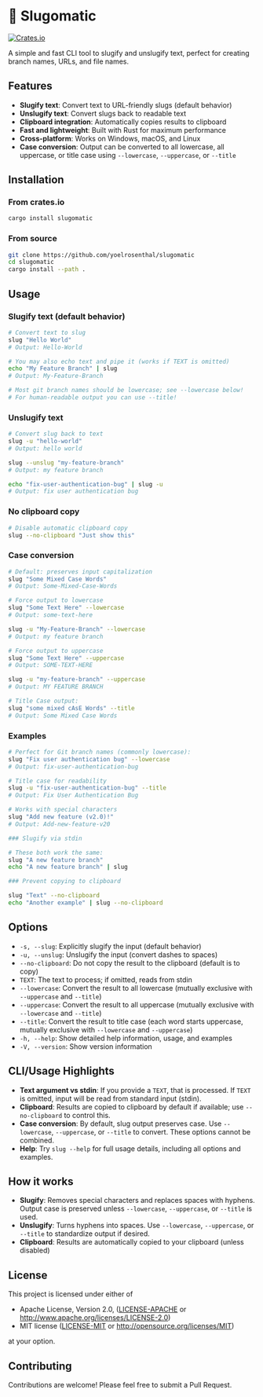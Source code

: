 # 🐌 Slugomatic

[![Crates.io](https://img.shields.io/crates/v/slugomatic.svg)](https://crates.io/crates/slugomatic)

A simple and fast CLI tool to slugify and unslugify text, perfect for creating branch names, URLs, and file names.

## Features

- **Slugify text**: Convert text to URL-friendly slugs (default behavior)
- **Unslugify text**: Convert slugs back to readable text
- **Clipboard integration**: Automatically copies results to clipboard
- **Fast and lightweight**: Built with Rust for maximum performance
- **Cross-platform**: Works on Windows, macOS, and Linux
- **Case conversion**: Output can be converted to all lowercase, all uppercase, or title case using `--lowercase`, `--uppercase`, or `--title`

## Installation

### From crates.io

```bash
cargo install slugomatic
```

### From source

```bash
git clone https://github.com/yoelrosenthal/slugomatic
cd slugomatic
cargo install --path .
```

## Usage

### Slugify text (default behavior)

```bash
# Convert text to slug
slug "Hello World"
# Output: Hello-World

# You may also echo text and pipe it (works if TEXT is omitted)
echo "My Feature Branch" | slug
# Output: My-Feature-Branch

# Most git branch names should be lowercase; see --lowercase below!
# For human-readable output you can use --title!
```

### Unslugify text

```bash
# Convert slug back to text
slug -u "hello-world"
# Output: hello world

slug --unslug "my-feature-branch"
# Output: my feature branch

echo "fix-user-authentication-bug" | slug -u
# Output: fix user authentication bug
```

### No clipboard copy

```bash
# Disable automatic clipboard copy
slug --no-clipboard "Just show this"
```

### Case conversion

```bash
# Default: preserves input capitalization
slug "Some Mixed Case Words"
# Output: Some-Mixed-Case-Words

# Force output to lowercase
slug "Some Text Here" --lowercase
# Output: some-text-here

slug -u "My-Feature-Branch" --lowercase
# Output: my feature branch

# Force output to uppercase
slug "Some Text Here" --uppercase
# Output: SOME-TEXT-HERE

slug -u "my-feature-branch" --uppercase
# Output: MY FEATURE BRANCH

# Title Case output:
slug "some mixed cAsE Words" --title
# Output: Some Mixed Case Words
```

### Examples

```bash
# Perfect for Git branch names (commonly lowercase):
slug "Fix user authentication bug" --lowercase
# Output: fix-user-authentication-bug

# Title case for readability
slug -u "fix-user-authentication-bug" --title
# Output: Fix User Authentication Bug

# Works with special characters
slug "Add new feature (v2.0)!"
# Output: Add-new-feature-v20

### Slugify via stdin

# These both work the same:
slug "A new feature branch"
echo "A new feature branch" | slug

### Prevent copying to clipboard

slug "Text" --no-clipboard
echo "Another example" | slug --no-clipboard
```

## Options

- `-s, --slug`: Explicitly slugify the input (default behavior)
- `-u, --unslug`: Unslugify the input (convert dashes to spaces)
- `--no-clipboard`: Do not copy the result to the clipboard (default is to copy)
- `TEXT`: The text to process; if omitted, reads from stdin
- `--lowercase`: Convert the result to all lowercase (mutually exclusive with `--uppercase` and `--title`)
- `--uppercase`: Convert the result to all uppercase (mutually exclusive with `--lowercase` and `--title`)
- `--title`: Convert the result to title case (each word starts uppercase, mutually exclusive with `--lowercase` and `--uppercase`)
- `-h, --help`: Show detailed help information, usage, and examples
- `-V, --version`: Show version information

## CLI/Usage Highlights

- **Text argument vs stdin**: If you provide a `TEXT`, that is processed. If `TEXT` is omitted, input will be read from standard input (stdin).
- **Clipboard**: Results are copied to clipboard by default if available; use `--no-clipboard` to control this.
- **Case conversion**: By default, slug output preserves case. Use `--lowercase`, `--uppercase`, or `--title` to convert. These options cannot be combined.
- **Help**: Try `slug --help` for full usage details, including all options and examples.

## How it works

- **Slugify**: Removes special characters and replaces spaces with hyphens. Output case is preserved unless `--lowercase`, `--uppercase`, or `--title` is used.
- **Unslugify**: Turns hyphens into spaces. Use `--lowercase`, `--uppercase`, or `--title` to standardize output if desired.
- **Clipboard**: Results are automatically copied to your clipboard (unless disabled)

## License

This project is licensed under either of

- Apache License, Version 2.0, ([LICENSE-APACHE](LICENSE-APACHE) or http://www.apache.org/licenses/LICENSE-2.0)
- MIT license ([LICENSE-MIT](LICENSE-MIT) or http://opensource.org/licenses/MIT)

at your option.

## Contributing

Contributions are welcome! Please feel free to submit a Pull Request.
